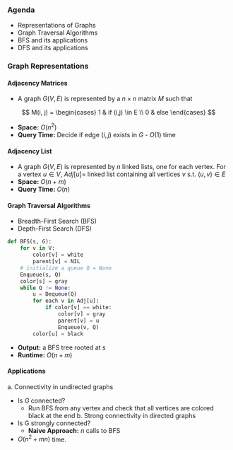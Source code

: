 ### Agenda
- Representations of Graphs
- Graph Traversal Algorithms
- BFS and its applications
- DFS and its applications

### Graph Representations
#### Adjacency Matrices
- A graph $G(V,E)$ is represented by a $n \times n$ matrix $M$ such that 

$$
M(i, j) = 
\begin{cases}
1 & if (i,j) \in E \\
0 & else
\end{cases}
$$
- **Space:** $O(n^2)$
- **Query Time:** Decide if edge $(i,j)$ exists in $G$ - $O(1)$ time

#### Adjacency List
- A graph $G(V,E)$ is represented by $n$ linked lists, one for each vertex. For a vertex $u \in V$, $Adj[u] =$ linked list containing all vertices $v$ s.t. $(u,v) \in E$
- **Space:** $O(n + m)$
- **Query Time:** $O(n)$

#### Graph Traversal Algorithms
- Breadth-First Search (BFS)
- Depth-First Search (DFS)

```Python
def BFS(s, G):
	for v in V:
		color[v] = white
		parent[v] = NIL
	# initialize a queue Q = None
	Enqueue(s, Q)
	color[s] = gray
	while Q != None:
		u = Dequeue(Q)
		for each v in Adj[u]:
			if color[v] == white:
				color[v] = gray
				parent[v] = u
				Enqueue(v, Q)
		color[u] = black
```
- **Output:** a BFS tree rooted at $s$
- **Runtime:** $O(n + m)$

#### Applications
a. Connectivity in undirected graphs
- Is $G$ connected?
	- Run BFS from any vertex and check that all vertices are colored black at the end
b. Strong connectivity in directed graphs
- Is G strongly connected?
	- **Naive Approach:** $n$ calls to BFS
- $O(n^{2}+ mn)$ time.